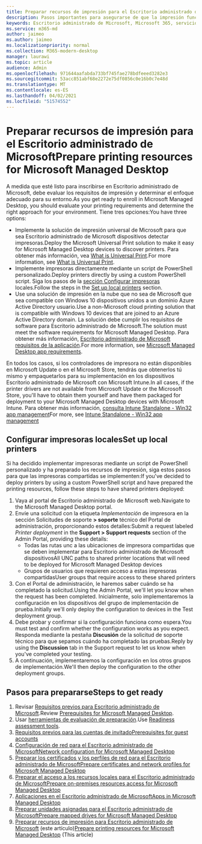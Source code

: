 ```yaml
---
title: Preparar recursos de impresión para el Escritorio administrado de Microsoft
description: Pasos importantes para asegurarse de que la impresión funciona sin problemas
keywords: Escritorio administrado de Microsoft, Microsoft 365, servicio, documentación
ms.service: m365-md
author: jaimeo
ms.author: jaimeo
ms.localizationpriority: normal
ms.collection: M365-modern-desktop
manager: laurawi
ms.topic: article
audience: Admin
ms.openlocfilehash: 971644aafabda733bf745fae278bdfeeed3282e3
ms.sourcegitcommit: 53acc851abf68e2272e75df0856c0e16b0c7e48d
ms.translationtype: MT
ms.contentlocale: es-ES
ms.lasthandoff: 04/02/2021
ms.locfileid: "51574552"
---
```

# <a name="prepare-printing-resources-for-microsoft-managed-desktop"></a><span data-ttu-id="5b658-104">Preparar recursos de impresión para el Escritorio administrado de Microsoft</span><span class="sxs-lookup"><span data-stu-id="5b658-104">Prepare printing resources for Microsoft Managed Desktop</span></span>

<span data-ttu-id="5b658-105">A medida que esté listo para inscribirse en Escritorio administrado de Microsoft, debe evaluar los requisitos de impresión y determinar el enfoque adecuado para su entorno.</span><span class="sxs-lookup"><span data-stu-id="5b658-105">As you get ready to enroll in Microsoft Managed Desktop, you should evaluate your printing requirements and determine the right approach for your environment.</span></span> <span data-ttu-id="5b658-106">Tiene tres opciones:</span><span class="sxs-lookup"><span data-stu-id="5b658-106">You have three options:</span></span>
 
- <span data-ttu-id="5b658-107">Implemente la solución de impresión universal de Microsoft para que sea Escritorio administrado de Microsoft dispositivos detectar impresoras.</span><span class="sxs-lookup"><span data-stu-id="5b658-107">Deploy the Microsoft Universal Print solution to make it easy for Microsoft Managed Desktop devices to discover printers.</span></span> <span data-ttu-id="5b658-108">Para obtener más información, vea [What is Universal Print](/universal-print/fundamentals/universal-print-whatis).</span><span class="sxs-lookup"><span data-stu-id="5b658-108">For more information, see [What is Universal Print](/universal-print/fundamentals/universal-print-whatis).</span></span>
- <span data-ttu-id="5b658-109">Implemente impresoras directamente mediante un script de PowerShell personalizado.</span><span class="sxs-lookup"><span data-stu-id="5b658-109">Deploy printers directly by using a custom PowerShell script.</span></span> <span data-ttu-id="5b658-110">Siga los pasos de la [sección Configurar impresoras](#set-up-local-printers) locales.</span><span class="sxs-lookup"><span data-stu-id="5b658-110">Follow the steps in the [Set up local printers](#set-up-local-printers) section.</span></span>
- <span data-ttu-id="5b658-111">Use una solución de impresión en la nube que no sea de Microsoft que sea compatible con Windows 10 dispositivos unidos a un dominio Azure Active Directory usuario.</span><span class="sxs-lookup"><span data-stu-id="5b658-111">Use a non-Microsoft cloud printing solution that is compatible with Windows 10 devices that are joined to an Azure Active Directory domain.</span></span> <span data-ttu-id="5b658-112">La solución debe cumplir los requisitos de software para Escritorio administrado de Microsoft.</span><span class="sxs-lookup"><span data-stu-id="5b658-112">The solution must meet the software requirements for Microsoft Managed Desktop.</span></span> <span data-ttu-id="5b658-113">Para obtener más información, [Escritorio administrado de Microsoft requisitos de la aplicación](../service-description/mmd-app-requirements.md).</span><span class="sxs-lookup"><span data-stu-id="5b658-113">For more information, see [Microsoft Managed Desktop app requirements](../service-description/mmd-app-requirements.md).</span></span>
 
<span data-ttu-id="5b658-114">En todos los casos, si los controladores de impresora no están disponibles en Microsoft Update o en el Microsoft Store, tendrás que obtenerlos tú mismo y empaquetarlos para su implementación en los dispositivos Escritorio administrado de Microsoft con Microsoft Intune.</span><span class="sxs-lookup"><span data-stu-id="5b658-114">In all cases, if the printer drivers are not available from Microsoft Update or the Microsoft Store, you'll have to obtain them yourself and have them packaged for deployment to your Microsoft Managed Desktop devices with Microsoft Intune.</span></span> <span data-ttu-id="5b658-115">Para obtener más información, [consulta Intune Standalone - Win32 app management](/mem/intune/apps/apps-win32-app-management)</span><span class="sxs-lookup"><span data-stu-id="5b658-115">For more, see [Intune Standalone - Win32 app management](/mem/intune/apps/apps-win32-app-management)</span></span>

## <a name="set-up-local-printers"></a><span data-ttu-id="5b658-116">Configurar impresoras locales</span><span class="sxs-lookup"><span data-stu-id="5b658-116">Set up local printers</span></span>

<span data-ttu-id="5b658-117">Si ha decidido implementar impresoras mediante un script de PowerShell personalizado y ha preparado los recursos de impresión, siga estos pasos para que las impresoras compartidas se implementen:</span><span class="sxs-lookup"><span data-stu-id="5b658-117">If you've decided to deploy printers by using a custom PowerShell script and have prepared the printing resources, follow these steps to have shared printers deployed:</span></span>

1.  <span data-ttu-id="5b658-118">Vaya al portal de Escritorio administrado de Microsoft web.</span><span class="sxs-lookup"><span data-stu-id="5b658-118">Navigate to the Microsoft Managed Desktop portal.</span></span>
2.  <span data-ttu-id="5b658-119">Envíe una solicitud con la etiqueta *Implementación* de impresora en la sección Solicitudes de soporte **> soporte** técnico del Portal de administración, proporcionando estos detalles:</span><span class="sxs-lookup"><span data-stu-id="5b658-119">Submit a request labeled *Printer deployment* in the **Support > Support requests** section of the Admin Portal, providing these details:</span></span>
    - <span data-ttu-id="5b658-120">Todas las rutas unc a las ubicaciones de impresora compartidas que se deben implementar para Escritorio administrado de Microsoft dispositivos</span><span class="sxs-lookup"><span data-stu-id="5b658-120">All UNC paths to shared printer locations that will need to be deployed for Microsoft Managed Desktop devices</span></span>
    - <span data-ttu-id="5b658-121">Grupos de usuarios que requieren acceso a estas impresoras compartidas</span><span class="sxs-lookup"><span data-stu-id="5b658-121">User groups that require access to these shared printers</span></span>
3.  <span data-ttu-id="5b658-122">Con el Portal de administración, le haremos saber cuándo se ha completado la solicitud.</span><span class="sxs-lookup"><span data-stu-id="5b658-122">Using the Admin Portal, we'll let you know when the request has been completed.</span></span> <span data-ttu-id="5b658-123">Inicialmente, solo implementaremos la configuración en los dispositivos del grupo de implementación de prueba.</span><span class="sxs-lookup"><span data-stu-id="5b658-123">Initially we'll only deploy the configuration to devices in the Test deployment group.</span></span>
4.  <span data-ttu-id="5b658-124">Debe probar y confirmar si la configuración funciona como espera.</span><span class="sxs-lookup"><span data-stu-id="5b658-124">You must test and confirm whether the configuration works as you expect.</span></span> <span data-ttu-id="5b658-125">Responda mediante la pestaña **Discusión** de la solicitud de soporte técnico para que sepamos cuándo ha completado las pruebas.</span><span class="sxs-lookup"><span data-stu-id="5b658-125">Reply by using the **Discussion** tab in the Support request to let us know when you've completed your testing.</span></span>
5.  <span data-ttu-id="5b658-126">A continuación, implementaremos la configuración en los otros grupos de implementación.</span><span class="sxs-lookup"><span data-stu-id="5b658-126">We'll then deploy the configuration to the other deployment groups.</span></span>

## <a name="steps-to-get-ready"></a><span data-ttu-id="5b658-127">Pasos para prepararse</span><span class="sxs-lookup"><span data-stu-id="5b658-127">Steps to get ready</span></span>

1. <span data-ttu-id="5b658-128">Revisar [Requisitos previos para Escritorio administrado de Microsoft](prerequisites.md).</span><span class="sxs-lookup"><span data-stu-id="5b658-128">Review [Prerequisites for Microsoft Managed Desktop](prerequisites.md).</span></span>
2. <span data-ttu-id="5b658-129">Usar [herramientas de evaluación de preparación](readiness-assessment-tool.md).</span><span class="sxs-lookup"><span data-stu-id="5b658-129">Use [Readiness assessment tools](readiness-assessment-tool.md).</span></span>
3. [<span data-ttu-id="5b658-130">Requisitos previos para las cuentas de invitado</span><span class="sxs-lookup"><span data-stu-id="5b658-130">Prerequisites for guest accounts</span></span>](guest-accounts.md)
4. [<span data-ttu-id="5b658-131">Configuración de red para el Escritorio administrado de Microsoft</span><span class="sxs-lookup"><span data-stu-id="5b658-131">Network configuration for Microsoft Managed Desktop</span></span>](network.md)
5. [<span data-ttu-id="5b658-132">Preparar los certificados y los perfiles de red para el Escritorio administrado de Microsoft</span><span class="sxs-lookup"><span data-stu-id="5b658-132">Prepare certificates and network profiles for Microsoft Managed Desktop</span></span>](certs-wifi-lan.md)
6. [<span data-ttu-id="5b658-133">Preparar el acceso a los recursos locales para el Escritorio administrado de Microsoft</span><span class="sxs-lookup"><span data-stu-id="5b658-133">Prepare on-premises resources access for Microsoft Managed Desktop</span></span>](authentication.md)
7. [<span data-ttu-id="5b658-134">Aplicaciones en el Escritorio administrado de Microsoft</span><span class="sxs-lookup"><span data-stu-id="5b658-134">Apps in Microsoft Managed Desktop</span></span>](apps.md)
8. [<span data-ttu-id="5b658-135">Preparar unidades asignadas para el Escritorio administrado de Microsoft</span><span class="sxs-lookup"><span data-stu-id="5b658-135">Prepare mapped drives for Microsoft Managed Desktop</span></span>](mapped-drives.md)
9. <span data-ttu-id="5b658-136">[Preparar recursos de impresión para Escritorio administrado de Microsoft](printing.md) (este artículo)</span><span class="sxs-lookup"><span data-stu-id="5b658-136">[Prepare printing resources for Microsoft Managed Desktop](printing.md) (This article)</span></span>

